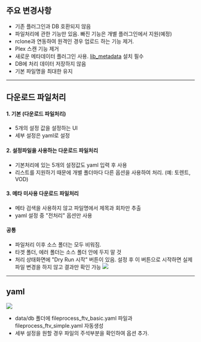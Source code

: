 ## 주요 변경사항

  * 기존 플러그인과 DB 호환되지 않음
  * 파일처리에 관한 기능만 있음. 빠진 기능은 개별 플러그인에서 지원(예정)
  * rclone과 연동하여 원격인 경우 업로드 하는 기능 제거.
  * Plex 스캔 기능 제거
  * 새로운 메타데이터 플러그인 사용. [lib_metadata](/system/plugin?install=https://github.com/soju6jan/lib_metadata) 설치 필수
  * DB에 처리 데이터 저장하지 않음
  * 기본 파일명을 최대한 유지


----

## 다운로드 파일처리

#### 1. 기본 (다운로드 파일처리)

  - 5개의 설정 값을 설정하는 UI 
  - 세부 설정은 yaml로 설정

#### 2. 설정파일을 사용하는 다운로드 파일처리

  - 기본처리에 있는 5개의 설정값도 yaml 입력 후 사용
  - 리스트를 지원하기 때문에 개별 폴더마다 다른 옵션을 사용하여 처리. (예: 토렌트, VOD)

#### 3. 메타 미사용 다운로드 파일처리
  
  - 메타 검색을 사용하지 않고 파일명에서 제목과 회차만 추출
  - yaml 설정 중 "전처리" 옵션만 사용

#### 공통

  - 파일처리 이후 소스 폴더는 모두 비워짐.
  - 타겟 폴더, 에러 폴더는 소스 폴더 안에 두지 말 것
  - 처리 상태화면에 "Dry Run 시작" 버튼이 있음. 설정 후 이 버튼으로 시작하면 실제 파일 변경을 하지 않고 결과만 확인 가능
    ![](https://cdn.discordapp.com/attachments/631112094015815681/857277609199796284/unknown.png)
  

----

## yaml

![](https://cdn.discordapp.com/attachments/631112094015815681/857275999913377822/unknown.png)

  - data/db 폴더에 fileprocess_ftv_basic.yaml 파일과 fileprocess_ftv_simple.yaml 자동생성
  - 세부 설정을 원할 경우 파일의 주석부분을 확인하여 옵션 추가.

